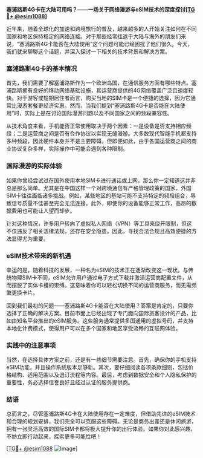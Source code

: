 **塞浦路斯4G卡在大陆可用吗？——一场关于网络漫游与eSIM技术的深度探讨[[TG💪+ @esim1088](https://t.me/s/esim1088)]**

近年来，随着全球化的加速和跨境旅行的普及，越来越多的人开始关注如何在不同国家和地区保持稳定的网络连接。对于那些经常往返于大陆与海外的朋友们来说，“塞浦路斯4G卡能否在大陆使用”这个问题可能已经困扰了他们很久。今天，我们就来聊聊这个话题，并深入探讨一下相关的技术背景和解决方案。

### 塞浦路斯4G卡的基本情况

首先，我们需要了解塞浦路斯作为一个欧洲岛国，在通信服务方面有哪些特点。塞浦路斯拥有良好的移动网络基础设施，其运营商提供的4G网络覆盖广泛且速度较快。对于游客或短期居住者而言，购买当地的SIM卡是一个便捷的选择，因为它通常比漫游套餐更经济实惠。然而，当我们提到“塞浦路斯4G卡是否能在大陆使用”时，实际上是在讨论国际漫游问题以及不同国家之间的频段兼容性。

从技术角度来看，手机能否正常使用取决于两个因素：一是设备是否支持相应频段；二是运营商之间是否有合作协议以实现无缝漫游。大多数现代智能手机都支持多种频段，因此硬件本身并不是主要障碍。但即便如此，由于各国运营商之间的商业协议复杂多样，实际操作中可能会遇到各种限制。

### 国际漫游的实际体验

如果你曾经尝试过在国外使用本地SIM卡进行通话或上网，那么你一定知道这并非总是那么简单。尤其是在中国这样一个对跨境通信有严格管理政策的国家，外国SIM卡往往面临诸多挑战。例如，某些地区的基站可能不支持特定的频段组合，导致信号质量不佳甚至完全无法连接。此外，即使你的设备能够正常工作，高昂的数据费用也可能让人望而却步。

针对这种情况，许多用户转向了虚拟私人网络（VPN）等工具来绕开限制，但这不仅违反了相关法律法规，还存在安全隐患。因此，寻找合法合规且高效便捷的方法显得尤为重要。

### eSIM技术带来的新机遇

幸运的是，随着科技的发展，一种名为eSIM的技术正在逐渐改变这一现状。与传统物理SIM卡不同，eSIM允许用户通过电子方式下载并激活运营商配置文件，从而摆脱了实体卡槽的束缚。这意味着你可以轻松切换不同的运营商服务，而无需频繁更换卡片。

回到我们最初的问题——塞浦路斯4G卡能否在大陆使用？答案是肯定的，只要你选择了正确的解决方案。目前市面上已经出现了专门面向国际旅客设计的产品，比如由知名平台推出的eSIM服务。这些服务通常提供多国通用的虚拟号码，并支持本地化计费模式，使得用户可以在多个国家和地区享受流畅的互联网体验。

### 实践中的注意事项

当然，在选择具体方案之前，还是有一些细节需要注意。首先，确保你的手机支持eSIM功能，并且操作系统版本足够新。其次，要仔细阅读各项条款细则，包括价格结构、适用范围以及退订流程等内容。最后，考虑到数据安全和个人隐私保护的重要性，务必选择信誉良好且经过认证的服务提供商。

### 结语

总而言之，尽管塞浦路斯4G卡在大陆使用存在一定难度，但借助先进的eSIM技术和合理的规划安排，我们完全可以克服这些障碍。无论是商务出差还是休闲旅游，拥有一张灵活高效的国际SIM卡都将极大提升你的出行体验。如果你对此感兴趣，不妨立即行动起来，探索更多可能性吧！

[[TG💪+ @esim1088](https://t.me/s/esim1088) ![Image](https://i.postimg.cc/4NQfJmqS/Snipaste-2025-05-13-00-14-12.png)]
